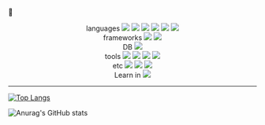 👋

<!--
**xxx-sj/xxx-sj** is a ✨ _special_ ✨ repository because its `README.md` (this file) appears on your GitHub profile.

Here are some ideas to get you started:

- 🔭 I’m currently working on ...
- 🌱 I’m currently learning ...
- 👯 I’m looking to collaborate on ...
- 🤔 I’m looking for help with ...
- 💬 Ask me about ...
- 📫 How to reach me: ...
- 😄 Pronouns: ...
- ⚡ Fun fact: ...
-->

<!-- <img src="https://img.shields.io/badge/none-F7DF1E?style=plastic&logo=JavaScript&logoColor=black"/> -->
<div align=center>
  <div align=center>
    languages
    <img src="https://img.shields.io/badge/JavaScript-F7DF1E?style=plastic&logo=JavaScript&logoColor=black"/>
    <img src="https://img.shields.io/badge/Java-F7DF1E?style=plastic&logo=Java&logoColor=black"/>
    <img src="https://img.shields.io/badge/android-3DDC84?style=plastic&logo=Android&logoColor=white"/> 
    <img src="https://img.shields.io/badge/kotlin-7F52FF?style=plastic&logo=Kotlin&logoColor=white"/>
    <img src="https://img.shields.io/badge/HTML-E34F26?style=plastic&logo=HTML5&logoColor=white"/>
    <img src="https://img.shields.io/badge/css3-1572B6?style=plastic&logo=CSS3&logoColor=white"/>
  </div>
  <div align=center>
    frameworks
    <img src="https://img.shields.io/badge/springboot-6DB33F?style=plastic&logo=springboot&logoColor=white"/>
    <img src="https://img.shields.io/badge/Vue.js-4FC08D?style=plastic&logo=Vue.js&logoColor=white"/>
  </div>
  <div align=center>
    DB
    <img src="https://img.shields.io/badge/MariaDB-003545?style=plastic&logo=MariaDB&logoColor=white"/>
  </div>
  <div align=center>
    tools
    <img src="https://img.shields.io/badge/Atlassian-0052CC?style=plastic&logo=Atlassian&logoColor=white"/>
    <img src="https://img.shields.io/badge/Jira-0052CC?style=plastic&logo=Jira&logoColor=white"/>
    <img src="https://img.shields.io/badge/Sourcetree-0052CC?style=plastic&logo=Sourcetree&logoColor=white"/>
    <img src="https://img.shields.io/badge/Bitbucket-0052CC?style=plastic&logo=Bitbucket&logoColor=white"/>
  </div>
  <div align=center>
    etc
    <img src="https://img.shields.io/badge/Git-F05032?style=plastic&logo=Git&logoColor=white"/>
    <img src="https://img.shields.io/badge/Docker-2496ED?style=plastic&logo=Docker&logoColor=white"/>
    <img src="https://img.shields.io/badge/Leaflet-199900?style=plastic&logo=Leaflet&logoColor=white"/>
  </div>
  <div>
    Learn in
    <img src="https://img.shields.io/badge/Udemy-A435F0?style=plastic&logo=Udemy&logoColor=white"/>
  </div>
</div>

* * *
     
[![Top Langs](https://github-readme-stats.vercel.app/api/top-langs/?username=xxx-sj&langs_count=8)](https://github.com/xxx-sj/github-readme-stats)     

![Anurag's GitHub stats](https://github-readme-stats.vercel.app/api?username=xxx-sj&show_icons=true&theme=radical)

  
